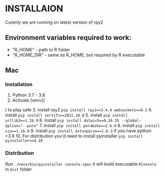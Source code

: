 # INSTALLAION

Curenly we are running on latest version of rpy2

## Environment variables required to work:
- "R_HOME" - path to R folder
- "R_HOME_DIR" - same as R_HOME, but required by R executable

## Mac

### Installation
1. Python 3.7 - 3.8
2. Activate [venv](
    
) to play safe
3. install rpy2 `pip install rpy2==3.4.4 websockets==9.1`
4. install `pip install certifi==2021.10.8`
5. install `pip install urllib3==1.26.9`
6. install `pip install dulwich==0.20.35 --global-option="--pure"`
7. install `pip install paramiko==2.6.0`
8. install `pip install six==1.16.0`
9. install `pip install astunparse==1.6.3` if you have python <3.9
10. For distribution you'd need to install pyinstaller `pip install pyinstaller==4.10`

### Distribution
Run `./venv/bin/pyinstaller console.spec` it will build executable `RConsole` in `dist` folder

